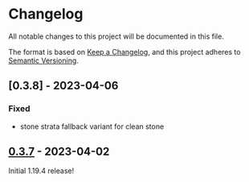 # Changelog

All notable changes to this project will be documented in this file.

The format is based on [Keep a Changelog],
and this project adheres to [Semantic Versioning].

## [0.3.8] - 2023-04-06

### Fixed
- stone strata fallback variant for clean stone

## [0.3.7] - 2023-04-02

Initial 1.19.4 release!

<!-- Links -->
[keep a changelog]: https://keepachangelog.com/en/1.0.0/
[semantic versioning]: https://semver.org/spec/v2.0.0.html

<!-- Versions -->
[0.3.7]: https://github.com/AlmostReliable/almostunified/releases/tag/v1.19.4-0.3.7-beta
